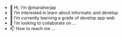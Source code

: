 - 👋 Hi, I’m @mariaherjap
- 👀 I’m interested in learn about informatic and develop
- 🌱 I’m currently learning a grade of develop app web 
- 💞️ I’m looking to collaborate on ...
- 📫 How to reach me ...

<!---
mariaherjap/mariaherjap is a ✨ special ✨ repository because its `README.md` (this file) appears on your GitHub profile.
You can click the Preview link to take a look at your changes.
--->
